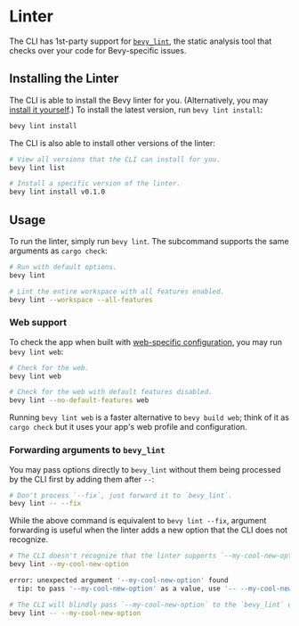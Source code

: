 # Linter

The CLI has 1st-party support for [`bevy_lint`](../linter/index.md), the static analysis tool that checks over your code for Bevy-specific issues.

## Installing the Linter

The CLI is able to install the Bevy linter for you. (Alternatively, you may [install it yourself](../linter/install.md).) To install the latest version, run `bevy lint install`:

```sh
bevy lint install
```

The CLI is also able to install other versions of the linter:

```sh
# View all versions that the CLI can install for you.
bevy lint list

# Install a specific version of the linter.
bevy lint install v0.1.0
```

## Usage

To run the linter, simply run `bevy lint`. The subcommand supports the same arguments as `cargo check`:

```sh
# Run with default options.
bevy lint

# Lint the entire workspace with all features enabled.
bevy lint --workspace --all-features
```

### Web support

To check the app when built with [web-specific configuration](./web.md), you may run `bevy lint web`:

```sh
# Check for the web.
bevy lint web

# Check for the web with default features disabled.
bevy lint --no-default-features web
```

Running `bevy lint web` is a faster alternative to `bevy build web`; think of it as `cargo check` but it uses your app's web profile and configuration.

### Forwarding arguments to `bevy_lint`

You may pass options directly to `bevy_lint` without them being processed by the CLI first by adding them after `--`:

```sh
# Don't process `--fix`, just forward it to `bevy_lint`.
bevy lint -- --fix
```

While the above command is equivalent to `bevy lint --fix`, argument forwarding is useful when the linter adds a new option that the CLI does not recognize.

```sh
# The CLI doesn't recognize that the linter supports `--my-cool-new-option`, so it errors.
bevy lint --my-cool-new-option

error: unexpected argument '--my-cool-new-option' found
  tip: to pass '--my-cool-new-option' as a value, use '-- --my-cool-new-option'

# The CLI will blindly pass `--my-cool-new-option` to the `bevy_lint` executable.
bevy lint -- --my-cool-new-option
```
